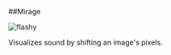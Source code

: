 ##Mirage

![flashy](http://i.imgur.com/JdOvQD4.png)

Visualizes sound by shifting an image's pixels.
